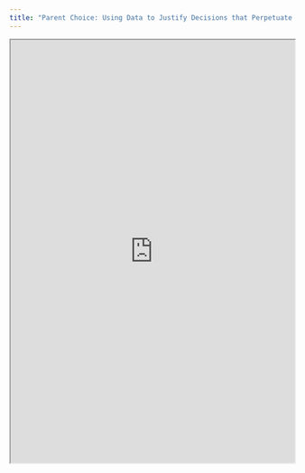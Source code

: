 ```yaml
---
title: "Parent Choice: Using Data to Justify Decisions that Perpetuate Segregation?"
---
```



<iframe height="750" width="100%" src="https://ewelton.github.io/ktest/wiki.html#Parent%20Choice:%20Using%20Data%20to%20Justify%20Decisions%20that%20Perpetuate%20Segregation?"></iframe>
